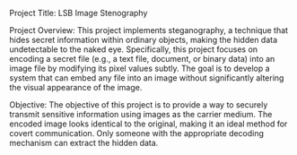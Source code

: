Project Title:
LSB Image Stenography 

Project Overview:
This project implements steganography, a technique that hides secret information within ordinary objects, making the hidden data undetectable to the naked eye. Specifically, this project focuses on encoding a secret file (e.g., a text file, document, or binary data) into an image file by modifying its pixel values subtly. The goal is to develop a system that can embed any file into an image without significantly altering the visual appearance of the image.

Objective:
The objective of this project is to provide a way to securely transmit sensitive information using images as the carrier medium. The encoded image looks identical to the original, making it an ideal method for covert communication. Only someone with the appropriate decoding mechanism can extract the hidden data.
